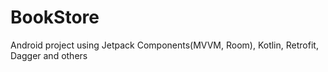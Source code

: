 # BookStore
Android project using Jetpack Components(MVVM, Room), Kotlin, Retrofit, Dagger and others
